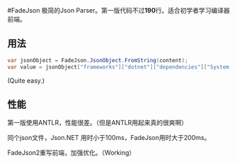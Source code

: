 #FadeJson
极简的Json Parser。第一版代码不过**190**行。适合初学者学习编译器前端。

## 用法
```C#
var jsonObject = FadeJson.JsonObject.FromString(content);
var value = jsonObject["frameworks"]["dotnet"]["dependencies"]["System.Linq"]; //value == "4.0.0"
```
(Quite easy.)

## 性能
第一版使用ANTLR，性能很差。（但是ANTLR用起来真的很爽啊）

同个json文件，Json.NET 用时小于100ms，FadeJson用时大于200ms。

FadeJson2重写前端，加强优化。（Working）